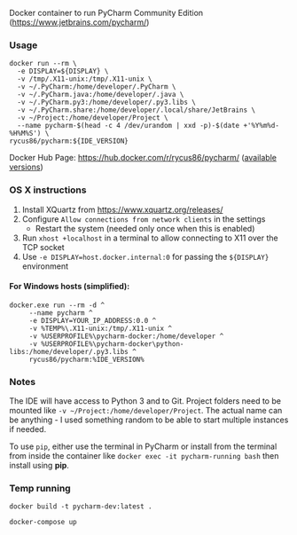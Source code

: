 Docker container to run PyCharm Community Edition (https://www.jetbrains.com/pycharm/)

### Usage

```
docker run --rm \
  -e DISPLAY=${DISPLAY} \
  -v /tmp/.X11-unix:/tmp/.X11-unix \
  -v ~/.PyCharm:/home/developer/.PyCharm \
  -v ~/.PyCharm.java:/home/developer/.java \
  -v ~/.PyCharm.py3:/home/developer/.py3.libs \
  -v ~/.PyCharm.share:/home/developer/.local/share/JetBrains \
  -v ~/Project:/home/developer/Project \
  --name pycharm-$(head -c 4 /dev/urandom | xxd -p)-$(date +'%Y%m%d-%H%M%S') \
rycus86/pycharm:${IDE_VERSION}
```

Docker Hub Page: https://hub.docker.com/r/rycus86/pycharm/
([available versions](https://hub.docker.com/r/rycus86/pycharm/tags))

### OS X instructions

1. Install XQuartz from https://www.xquartz.org/releases/
2. Configure `Allow connections from network clients` in the settings 
   - Restart the system (needed only once when this is enabled)
3. Run `xhost +localhost` in a terminal to allow connecting to X11 over the TCP socket
4. Use `-e DISPLAY=host.docker.internal:0` for passing the `${DISPLAY}` environment

#### For Windows hosts (simplified):

```
docker.exe run --rm -d ^
     --name pycharm ^
     -e DISPLAY=YOUR_IP_ADDRESS:0.0 ^
     -v %TEMP%\.X11-unix:/tmp/.X11-unix ^
     -v %USERPROFILE%\pycharm-docker:/home/developer ^
     -v %USERPROFILE%\pycharm-docker\python-libs:/home/developer/.py3.libs ^
     rycus86/pycharm:%IDE_VERSION%
```

### Notes

The IDE will have access to Python 3 and to Git.
Project folders need to be mounted like `-v ~/Project:/home/developer/Project`.
The actual name can be anything - I used something random to be able to start multiple instances if needed.

To use `pip`, either use the terminal in PyCharm or install from the terminal from inside the container like `docker exec -it pycharm-running bash` then install using **pip**.


### Temp running 

```
docker build -t pycharm-dev:latest .

docker-compose up
```